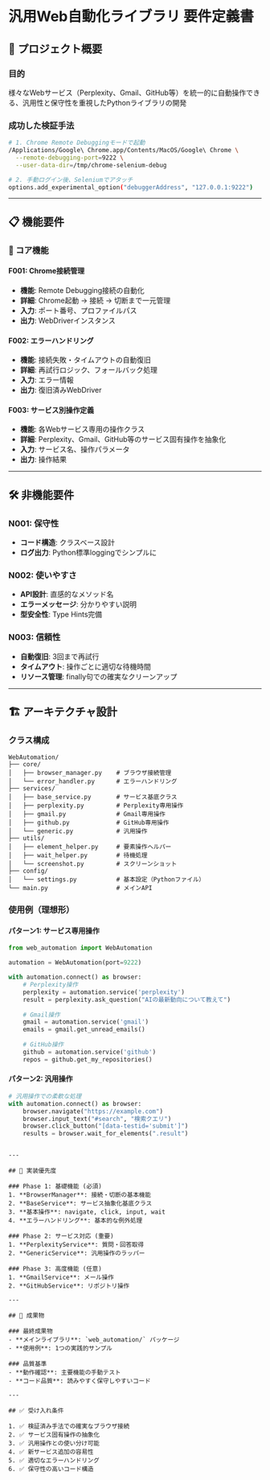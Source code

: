 # 汎用Web自動化ライブラリ 要件定義書

## 🎯 プロジェクト概要

### 目的
様々なWebサービス（Perplexity、Gmail、GitHub等）を統一的に自動操作できる、汎用性と保守性を重視したPythonライブラリの開発

### 成功した検証手法
```bash
# 1. Chrome Remote Debuggingモードで起動
/Applications/Google\ Chrome.app/Contents/MacOS/Google\ Chrome \
  --remote-debugging-port=9222 \
  --user-data-dir=/tmp/chrome-selenium-debug

# 2. 手動ログイン後、Seleniumでアタッチ
options.add_experimental_option("debuggerAddress", "127.0.0.1:9222")
```

---

## 📋 機能要件

### 🔧 コア機能

#### F001: Chrome接続管理
- **機能**: Remote Debugging接続の自動化
- **詳細**: Chrome起動 → 接続 → 切断まで一元管理
- **入力**: ポート番号、プロファイルパス
- **出力**: WebDriverインスタンス

#### F002: エラーハンドリング
- **機能**: 接続失敗・タイムアウトの自動復旧
- **詳細**: 再試行ロジック、フォールバック処理
- **入力**: エラー情報
- **出力**: 復旧済みWebDriver

#### F003: サービス別操作定義
- **機能**: 各Webサービス専用の操作クラス
- **詳細**: Perplexity、Gmail、GitHub等のサービス固有操作を抽象化
- **入力**: サービス名、操作パラメータ
- **出力**: 操作結果

---

## 🛠 非機能要件

### N001: 保守性
- **コード構造**: クラスベース設計
- **ログ出力**: Python標準loggingでシンプルに

### N002: 使いやすさ
- **API設計**: 直感的なメソッド名
- **エラーメッセージ**: 分かりやすい説明
- **型安全性**: Type Hints完備

### N003: 信頼性
- **自動復旧**: 3回まで再試行
- **タイムアウト**: 操作ごとに適切な待機時間
- **リソース管理**: finally句での確実なクリーンアップ

---

## 🏗 アーキテクチャ設計

### クラス構成
```
WebAutomation/
├── core/
│   ├── browser_manager.py    # ブラウザ接続管理
│   └── error_handler.py      # エラーハンドリング
├── services/
│   ├── base_service.py       # サービス基底クラス
│   ├── perplexity.py         # Perplexity専用操作
│   ├── gmail.py              # Gmail専用操作
│   ├── github.py             # GitHub専用操作
│   └── generic.py            # 汎用操作
├── utils/
│   ├── element_helper.py     # 要素操作ヘルパー
│   ├── wait_helper.py        # 待機処理
│   └── screenshot.py         # スクリーンショット
├── config/
│   └── settings.py           # 基本設定（Pythonファイル）
└── main.py                   # メインAPI
```

### 使用例（理想形）

#### パターン1: サービス専用操作
```python
from web_automation import WebAutomation

automation = WebAutomation(port=9222)

with automation.connect() as browser:
    # Perplexity操作
    perplexity = automation.service('perplexity')
    result = perplexity.ask_question("AIの最新動向について教えて")
    
    # Gmail操作  
    gmail = automation.service('gmail')
    emails = gmail.get_unread_emails()
    
    # GitHub操作
    github = automation.service('github')
    repos = github.get_my_repositories()
```

#### パターン2: 汎用操作
```python
# 汎用操作での柔軟な処理
with automation.connect() as browser:
    browser.navigate("https://example.com")
    browser.input_text("#search", "検索クエリ")
    browser.click_button("[data-testid='submit']")
    results = browser.wait_for_elements(".result")
```
```

---

## 📝 実装優先度

### Phase 1: 基礎機能 (必須)
1. **BrowserManager**: 接続・切断の基本機能
2. **BaseService**: サービス抽象化基底クラス
3. **基本操作**: navigate, click, input, wait
4. **エラーハンドリング**: 基本的な例外処理

### Phase 2: サービス対応 (重要)
1. **PerplexityService**: 質問・回答取得
2. **GenericService**: 汎用操作のラッパー

### Phase 3: 高度機能 (任意)  
1. **GmailService**: メール操作
2. **GitHubService**: リポジトリ操作

---

## 🎯 成果物

### 最終成果物
- **メインライブラリ**: `web_automation/` パッケージ
- **使用例**: 1つの実践的サンプル

### 品質基準
- **動作確認**: 主要機能の手動テスト
- **コード品質**: 読みやすく保守しやすいコード

---

## ✅ 受け入れ条件

1. ✅ 検証済み手法での確実なブラウザ接続
2. ✅ サービス固有操作の抽象化
3. ✅ 汎用操作との使い分け可能
4. ✅ 新サービス追加の容易性
5. ✅ 適切なエラーハンドリング
6. ✅ 保守性の高いコード構造